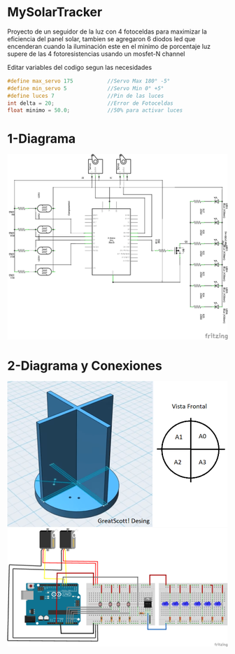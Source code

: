 # MySolarTracker
Proyecto de un seguidor de la luz con 4 fotoceldas para maximizar la eficiencia del panel solar, tambien se agregaron 6 diodos led que encenderan cuando la iluminación este en el minimo de porcentaje luz supere de las 4 fotoresistencias usando un mosfet-N channel

Editar variables del codigo segun las necesidades
```c++
#define max_servo 175           //Servo Max 180° -5°
#define min_servo 5             //Servo Min 0° +5°
#define luces 7                 //Pin de las luces
int delta = 20;                 //Error de Fotoceldas
float minimo = 50.0;            //50% para activar luces
```

# 1-Diagrama

![PROFIT!](/diagrama.png)

# 2-Diagrama y Conexiones

![PROFIT!](/posiciones.png)
![PROFIT!](/conexiones.png)

